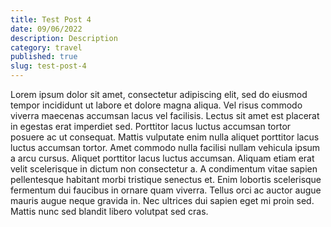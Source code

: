 ```yaml
---
title: Test Post 4
date: 09/06/2022
description: Description
category: travel
published: true
slug: test-post-4
---
```


Lorem ipsum dolor sit amet, consectetur adipiscing elit, sed do eiusmod tempor incididunt ut labore et dolore magna aliqua. Vel risus commodo viverra maecenas accumsan lacus vel facilisis. Lectus sit amet est placerat in egestas erat imperdiet sed. Porttitor lacus luctus accumsan tortor posuere ac ut consequat. Mattis vulputate enim nulla aliquet porttitor lacus luctus accumsan tortor. Amet commodo nulla facilisi nullam vehicula ipsum a arcu cursus. Aliquet porttitor lacus luctus accumsan. Aliquam etiam erat velit scelerisque in dictum non consectetur a. A condimentum vitae sapien pellentesque habitant morbi tristique senectus et. Enim lobortis scelerisque fermentum dui faucibus in ornare quam viverra. Tellus orci ac auctor augue mauris augue neque gravida in. Nec ultrices dui sapien eget mi proin sed. Mattis nunc sed blandit libero volutpat sed cras.
